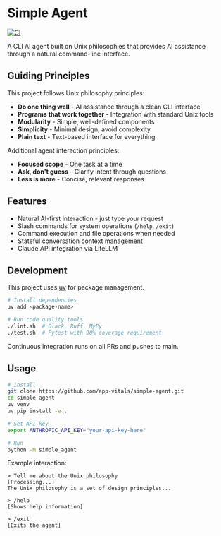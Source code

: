 # Simple Agent

[![CI](https://github.com/app-vitals/simple-agent/actions/workflows/ci.yml/badge.svg)](https://github.com/app-vitals/simple-agent/actions/workflows/ci.yml)

A CLI AI agent built on Unix philosophies that provides AI assistance through a natural command-line interface.

## Guiding Principles

This project follows Unix philosophy principles:

- **Do one thing well** - AI assistance through a clean CLI interface
- **Programs that work together** - Integration with standard Unix tools
- **Modularity** - Simple, well-defined components
- **Simplicity** - Minimal design, avoid complexity
- **Plain text** - Text-based interface for everything

Additional agent interaction principles:
- **Focused scope** - One task at a time
- **Ask, don't guess** - Clarify intent through questions
- **Less is more** - Concise, relevant responses

## Features

- Natural AI-first interaction - just type your request
- Slash commands for system operations (`/help`, `/exit`)
- Command execution and file operations when needed
- Stateful conversation context management
- Claude API integration via LiteLLM

## Development

This project uses [uv](https://github.com/astral-sh/uv) for package management.

```bash
# Install dependencies
uv add <package-name>

# Run code quality tools
./lint.sh  # Black, Ruff, MyPy
./test.sh  # Pytest with 90% coverage requirement
```

Continuous integration runs on all PRs and pushes to main.

## Usage

```bash
# Install
git clone https://github.com/app-vitals/simple-agent.git
cd simple-agent
uv venv
uv pip install -e .

# Set API key
export ANTHROPIC_API_KEY="your-api-key-here"

# Run
python -m simple_agent
```

Example interaction:
```
> Tell me about the Unix philosophy
[Processing...]
The Unix philosophy is a set of design principles...

> /help
[Shows help information]

> /exit
[Exits the agent]
```

